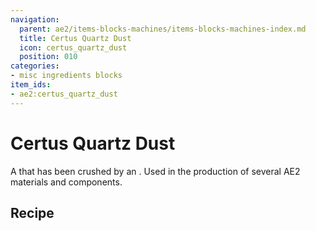 ```yaml
---
navigation:
  parent: ae2/items-blocks-machines/items-blocks-machines-index.md
  title: Certus Quartz Dust
  icon: certus_quartz_dust
  position: 010
categories:
- misc ingredients blocks
item_ids:
- ae2:certus_quartz_dust
---
```


# Certus Quartz Dust

<ItemImage id="certus_quartz_dust" scale="4" />

A <ItemLink id="certus_quartz_crystal" /> that has been crushed by an <ItemLink id="inscriber" />. Used in the production of
several AE2 materials and components.

## Recipe

<RecipeFor id="certus_quartz_dust" />
